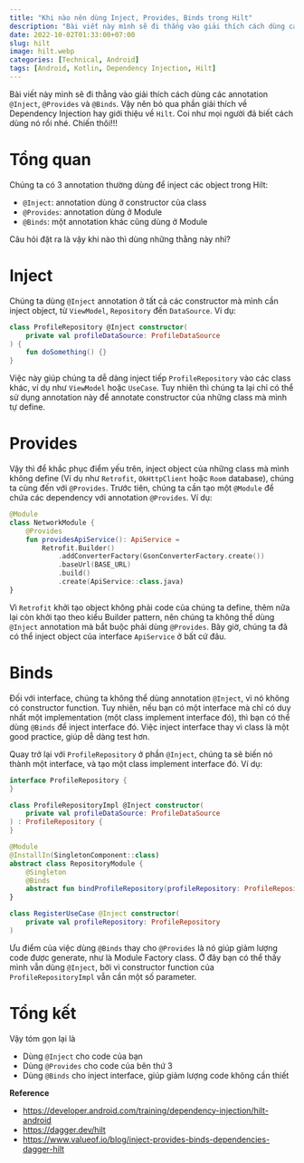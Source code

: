 ```yaml
---
title: "Khi nào nên dùng Inject, Provides, Binds trong Hilt"
description: "Bài viết này mình sẽ đi thẳng vào giải thích cách dùng các annotation @Inject, @Provides và @Binds."
date: 2022-10-02T01:33:00+07:00
slug: hilt
image: hilt.webp
categories: [Technical, Android]
tags: [Android, Kotlin, Dependency Injection, Hilt]
---
```


Bài viết này mình sẽ đi thẳng vào giải thích cách dùng các annotation `@Inject`, `@Provides` và `@Binds`. Vậy nên bỏ qua phần giải thích về Dependency Injection hay giới thiệu về `Hilt`. Coi như mọi người đã biết cách dùng nó rồi nhé. Chiến thôi!!!

# Tổng quan

Chúng ta có 3 annotation thường dùng để inject các object trong Hilt:

- `@Inject`: annotation dùng ở constructor của class
- `@Provides`: annotation dùng ở Module
- `@Binds`: một annotation khác cũng dùng ở Module

Câu hỏi đặt ra là vậy khi nào thì dùng những thằng này nhỉ?

# Inject

Chúng ta dùng `@Inject` annotation ở tất cả các constructor mà mình cần inject object, từ `ViewModel`, `Repository` đến `DataSource`. Ví dụ:

```kotlin
class ProfileRepository @Inject constructor(
    private val profileDataSource: ProfileDataSource
) {
    fun doSomething() {}
}
```

Việc này giúp chúng ta dễ dàng inject tiếp `ProfileRepository` vào các class khác, ví dụ như `ViewModel` hoặc `UseCase`. Tuy nhiên thì chúng ta lại chỉ có thể sử dụng annotation này để annotate constructor của những class mà mình tự define.

# Provides

Vậy thì để khắc phục điểm yếu trên, inject object của những class mà mình không define (Ví dụ như `Retrofit`, `OkHttpClient` hoặc `Room` database), chúng ta cùng đến với `@Provides`. Trước tiên, chúng ta cần tạo một `@Module` để chứa các dependency với annotation `@Provides`. Ví dụ:

```kotlin
@Module
class NetworkModule {
    @Provides
    fun providesApiService(): ApiService =
        Retrofit.Builder()
            .addConverterFactory(GsonConverterFactory.create())
            .baseUrl(BASE_URL)
            .build()
            .create(ApiService::class.java)
}
```

Vì `Retrofit` khởi tạo object không phải code của chúng ta define, thêm nữa lại còn khởi tạo theo kiểu Builder pattern, nên chúng ta không thể dùng `@Inject` annotation mà bắt buộc phải dùng `@Provides`. Bây giờ, chúng ta đã có thể inject object của interface `ApiService` ở bất cứ đâu.

# Binds

Đối với interface, chúng ta không thể dùng annotation `@Inject`, vì nó không có constructor function. Tuy nhiên, nếu bạn có một interface mà chỉ có duy nhất một implementation (một class implement interface đó), thì bạn có thể dùng `@Binds` để inject interface đó. Việc inject interface thay vì class là một good practice, giúp dễ dàng test hơn.

Quay trở lại với `ProfileRepository` ở phần `@Inject`, chúng ta sẽ biến nó thành một interface, và tạo một class implement interface đó. Ví dụ:

```kotlin
interface ProfileRepository {
}

class ProfileRepositoryImpl @Inject constructor(
    private val profileDataSource: ProfileDataSource
) : ProfileRepository {
}

@Module
@InstallIn(SingletonComponent::class)
abstract class RepositoryModule {
    @Singleton
    @Binds
    abstract fun bindProfileRepository(profileRepository: ProfileRepositoryImpl): ProfileRepository
}

class RegisterUseCase @Inject constructor(
    private val profileRepository: ProfileRepository
)
```

Ưu điểm của việc dùng `@Binds` thay cho `@Provides` là nó giúp giảm lượng code được generate, như là Module Factory class. Ở đây bạn có thể thấy mình vẫn dùng `@Inject`, bởi vì constructor function của `ProfileRepositoryImpl` vẫn cần một số parameter.

# Tổng kết

Vậy tóm gọn lại là

- Dùng `@Inject` cho code của bạn
- Dùng `@Provides` cho code của bên thứ 3
- Dùng `@Binds` cho inject interface, giúp giảm lượng code không cần thiết

**Reference**

- https://developer.android.com/training/dependency-injection/hilt-android
- https://dagger.dev/hilt
- https://www.valueof.io/blog/inject-provides-binds-dependencies-dagger-hilt
